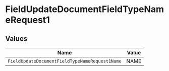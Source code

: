 # FieldUpdateDocumentFieldTypeNameRequest1


## Values

| Name                                           | Value                                          |
| ---------------------------------------------- | ---------------------------------------------- |
| `FieldUpdateDocumentFieldTypeNameRequest1Name` | NAME                                           |